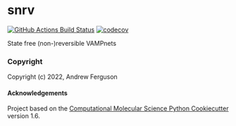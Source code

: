 snrv
==============================
[//]: # (Badges)
[![GitHub Actions Build Status](https://github.com/REPLACE_WITH_OWNER_ACCOUNT/snrv/workflows/CI/badge.svg)](https://github.com/REPLACE_WITH_OWNER_ACCOUNT/snrv/actions?query=workflow%3ACI)
[![codecov](https://codecov.io/gh/REPLACE_WITH_OWNER_ACCOUNT/snrv/branch/master/graph/badge.svg)](https://codecov.io/gh/REPLACE_WITH_OWNER_ACCOUNT/snrv/branch/master)


State free (non-)reversible VAMPnets

### Copyright

Copyright (c) 2022, Andrew Ferguson


#### Acknowledgements
 
Project based on the 
[Computational Molecular Science Python Cookiecutter](https://github.com/molssi/cookiecutter-cms) version 1.6.
